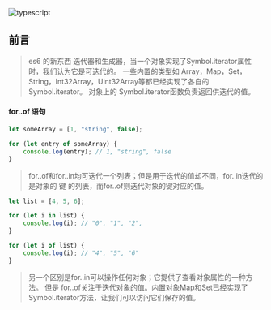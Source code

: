 ![typescript](https://upload-images.jianshu.io/upload_images/10843623-d1427ac46b2dd12f.jpg?imageMogr2/auto-orient/strip%7CimageView2/2/w/1240)
## 前言

> es6 的新东西 迭代器和生成器，当一个对象实现了Symbol.iterator属性时，我们认为它是可迭代的。 一些内置的类型如 Array，Map，Set，String，Int32Array，Uint32Array等都已经实现了各自的Symbol.iterator。 对象上的 Symbol.iterator函数负责返回供迭代的值。

#### for..of 语句
```js
let someArray = [1, "string", false];

for (let entry of someArray) {
    console.log(entry); // 1, "string", false
}
```
> for..of和for..in均可迭代一个列表；但是用于迭代的值却不同，for..in迭代的是对象的 键 的列表，而for..of则迭代对象的键对应的值。

``` js
let list = [4, 5, 6];

for (let i in list) {
    console.log(i); // "0", "1", "2",
}

for (let i of list) {
    console.log(i); // "4", "5", "6"
}
```
> 另一个区别是for..in可以操作任何对象；它提供了查看对象属性的一种方法。 但是 for..of关注于迭代对象的值。内置对象Map和Set已经实现了Symbol.iterator方法，让我们可以访问它们保存的值。



